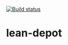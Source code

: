 [![Build status](https://dev.azure.com/simonhudon/lean-depot/_apis/build/status/lean-depot-CI)](https://dev.azure.com/simonhudon/lean-depot/_build/latest?definitionId=3)

# lean-depot
